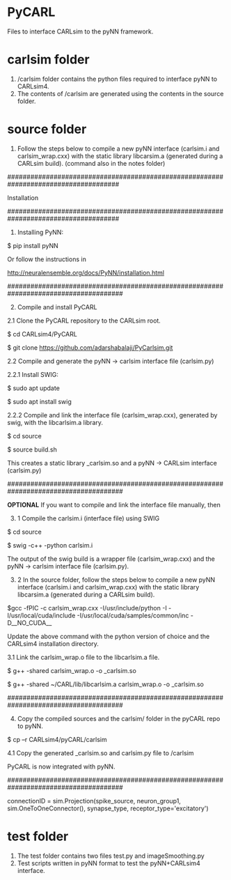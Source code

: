 # PyCARL
Files to interface CARLsim to the pyNN framework.

# carlsim folder
1. /carlsim folder contains the python files required to interface pyNN to CARLsim4.
2. The contents of /carlsim are generated using the contents in the source folder. 
 


# source folder
1. Follow the steps below to compile a new pyNN interface (carlsim.i and carlsim_wrap.cxx) with the static library libcarsim.a (generated during a
   CARLsim build). (command also in the notes folder)


#####################################################################################  

Installation 

##################################################################################### 

1. Installing PyNN:  

$ pip install pyNN 

Or follow the instructions in  

http://neuralensemble.org/docs/PyNN/installation.html 



###################################################################################### 



2. Compile and install PyCARL  

2.1 Clone the PyCARL repository to the CARLsim root.  

$ cd CARLsim4/PyCARL 

$ git clone https://github.com/adarshabalaji/PyCarlsim.git 

  


2.2 Compile and generate the pyNN -> carlsim  interface file (carlsim.py) 

2.2.1 Install SWIG:  

$ sudo apt update 

$ sudo apt install swig 

 

2.2.2 Compile and link the interface file (carlsim_wrap.cxx), generated by swig, with the libcarlsim.a library.  

$ cd source  

$ source build.sh 

This creates a static library _carlsim.so and a pyNN -> CARLsim interface (carlsim.py) 

 

###################################################################################### 

**OPTIONAL** If you want to compile and link the interface file manually, then   


3. 1 Compile the carlsim.i (interface file) using SWIG 

$ cd source 

$ swig -c++ -python carlsim.i 

The output of the swig build is a wrapper file (carlsim_wrap.cxx) and the pyNN -> carlsim interface file (carlsim.py). 

 

3. 2 In the source folder, follow the steps below to compile a new pyNN interface (carlsim.i and carlsim_wrap.cxx) with the static library libcarsim.a (generated during a CARLsim build).  

$gcc -fPIC -c carlsim_wrap.cxx -I/usr/include/python<version> -I<CARLsim4 include dir> -I/usr/local/cuda/include -I/usr/local/cuda/samples/common/inc -D__NO_CUDA__ 

Update the above command with the python version of choice and the CARLsim4 installation directory. 

3.1 Link the carlsim_wrap.o file to the libcarlsim.a file.  

$ g++ -shared carlsim_wrap.o -o _carlsim.so 

$ g++ -shared ~/CARL/lib/libcarlsim.a carlsim_wrap.o -o _carlsim.so 

  
###################################################################################### 

4. Copy the compiled sources and the carlsim/ folder in the pyCARL repo to pyNN.  

$ cp –r CARLsim4/pyCARL/carlsim <root of pyNN Installation>  

4.1 Copy the generated _carlsim.so and carlsim.py file to <root of pyNN Installation>/carlsim 

 
PyCARL is now integrated with pyNN.  
 
###################################################################################### 

connectionID = sim.Projection(spike_source, neuron_group1, sim.OneToOneConnector(), synapse_type, receptor_type='excitatory') 
# test folder 
1. The test folder contains two files test.py and imageSmoothing.py
2. Test scripts written in pyNN format to test the pyNN+CARLsim4 interface. 
